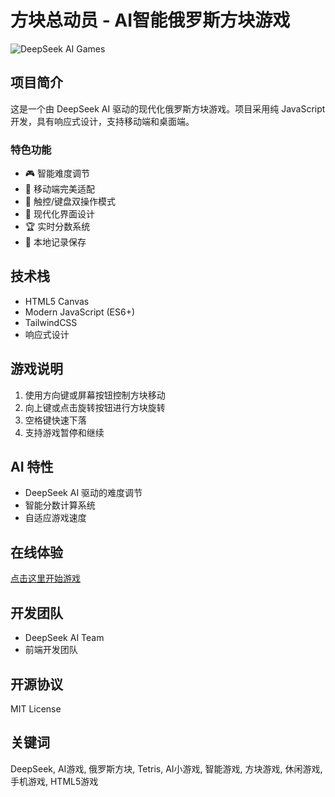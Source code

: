 # 方块总动员 - AI智能俄罗斯方块游戏

![DeepSeek AI Games](screenshot.png)

## 项目简介

这是一个由 DeepSeek AI 驱动的现代化俄罗斯方块游戏。项目采用纯 JavaScript 开发，具有响应式设计，支持移动端和桌面端。

### 特色功能

- 🎮 智能难度调节
- 📱 移动端完美适配
- 🎯 触控/键盘双操作模式
- 🎨 现代化界面设计
- 🏆 实时分数系统
- 💾 本地记录保存

## 技术栈

- HTML5 Canvas
- Modern JavaScript (ES6+)
- TailwindCSS
- 响应式设计

## 游戏说明

1. 使用方向键或屏幕按钮控制方块移动
2. 向上键或点击旋转按钮进行方块旋转
3. 空格键快速下落
4. 支持游戏暂停和继续

## AI 特性

- DeepSeek AI 驱动的难度调节
- 智能分数计算系统
- 自适应游戏速度

## 在线体验

[点击这里开始游戏](https://your-game-url.com)

## 开发团队

- DeepSeek AI Team
- 前端开发团队

## 开源协议

MIT License

## 关键词

DeepSeek, AI游戏, 俄罗斯方块, Tetris, AI小游戏, 智能游戏, 方块游戏, 休闲游戏, 手机游戏, HTML5游戏 